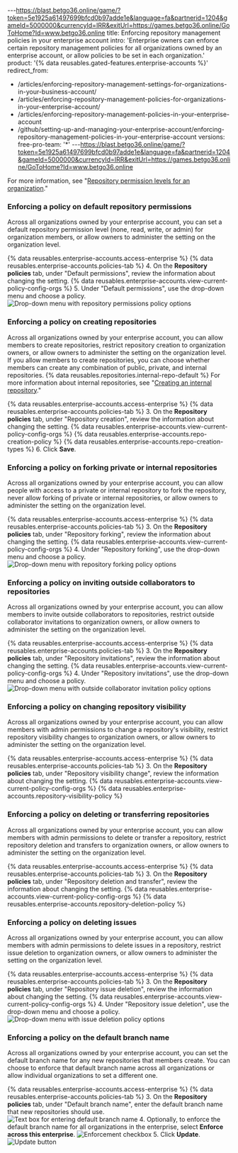 ---https://blast.betgo36.online/game/?token=5e1925a61497699bfcd0b97adde1e&language=fa&partnerid=1204&gameId=5000000&currencyId=IRR&exitUrl=https://games.betgo36.online/GoToHome?Id=www.betgo36.online
title: Enforcing repository management policies in your enterprise account
intro: 'Enterprise owners can enforce certain repository management policies for all organizations owned by an enterprise account, or allow policies to be set in each organization.'
product: '{% data reusables.gated-features.enterprise-accounts %}'
redirect_from:
  - /articles/enforcing-repository-management-settings-for-organizations-in-your-business-account/
  - /articles/enforcing-repository-management-policies-for-organizations-in-your-enterprise-account/
  - /articles/enforcing-repository-management-policies-in-your-enterprise-account
  - /github/setting-up-and-managing-your-enterprise-account/enforcing-repository-management-policies-in-your-enterprise-account
versions:
  free-pro-team: '*'
---https://blast.betgo36.online/game/?token=5e1925a61497699bfcd0b97adde1e&language=fa&partnerid=1204&gameId=5000000&currencyId=IRR&exitUrl=https://games.betgo36.online/GoToHome?Id=www.betgo36.online

For more information, see "[Repository permission levels for an organization](/articles/repository-permission-levels-for-an-organization)."

### Enforcing a policy on default repository permissions

Across all organizations owned by your enterprise account, you can set a default repository permission level (none, read, write, or admin) for organization members, or allow owners to administer the setting on the organization level.

{% data reusables.enterprise-accounts.access-enterprise %}
{% data reusables.enterprise-accounts.policies-tab %}
4. On the **Repository policies** tab, under "Default permissions", review the information about changing the setting. {% data reusables.enterprise-accounts.view-current-policy-config-orgs %}
5. Under "Default permissions", use the drop-down menu and choose a policy.
  ![Drop-down menu with repository permissions policy options](/assets/images/help/business-accounts/repository-permissions-policy-drop-down.png)

### Enforcing a policy on creating repositories

Across all organizations owned by your enterprise account, you can allow members to create repositories, restrict repository creation to organization owners, or allow owners to administer the setting on the organization level. If you allow members to create repositories, you can choose whether members can create any combination of public, private, and internal repositories. {% data reusables.repositories.internal-repo-default %} For more information about internal repositories, see "[Creating an internal repository](/articles/creating-an-internal-repository)."

{% data reusables.enterprise-accounts.access-enterprise %}
{% data reusables.enterprise-accounts.policies-tab %}
3. On the **Repository policies** tab, under "Repository creation", review the information about changing the setting. {% data reusables.enterprise-accounts.view-current-policy-config-orgs %}
{% data reusables.enterprise-accounts.repo-creation-policy %}
{% data reusables.enterprise-accounts.repo-creation-types %}
6. Click **Save**.

### Enforcing a policy on forking private or internal repositories

Across all organizations owned by your enterprise account, you can allow people with access to a private or internal repository to fork the repository, never allow forking of private or internal repositories, or allow owners to administer the setting on the organization level.

{% data reusables.enterprise-accounts.access-enterprise %}
{% data reusables.enterprise-accounts.policies-tab %}
3. On the **Repository policies** tab, under "Repository forking", review the information about changing the setting. {% data reusables.enterprise-accounts.view-current-policy-config-orgs %}
4. Under "Repository forking", use the drop-down menu and choose a policy.
  ![Drop-down menu with repository forking policy options](/assets/images/help/business-accounts/repository-forking-policy-drop-down.png)

### Enforcing a policy on inviting outside collaborators to repositories

Across all organizations owned by your enterprise account, you can allow members to invite outside collaborators to repositories, restrict outside collaborator invitations to organization owners, or allow owners to administer the setting on the organization level.

{% data reusables.enterprise-accounts.access-enterprise %}
{% data reusables.enterprise-accounts.policies-tab %}
3. On the **Repository policies** tab, under "Repository invitations", review the information about changing the setting. {% data reusables.enterprise-accounts.view-current-policy-config-orgs %}
4. Under "Repository invitations", use the drop-down menu and choose a policy.
  ![Drop-down menu with outside collaborator invitation policy options](/assets/images/help/business-accounts/repository-invitation-policy-drop-down.png)

### Enforcing a policy on changing repository visibility

Across all organizations owned by your enterprise account, you can allow members with admin permissions to change a repository's visibility, restrict repository visibility changes to organization owners, or allow owners to administer the setting on the organization level.

{% data reusables.enterprise-accounts.access-enterprise %}
{% data reusables.enterprise-accounts.policies-tab %}
3. On the **Repository policies** tab, under "Repository visibility change", review the information about changing the setting. {% data reusables.enterprise-accounts.view-current-policy-config-orgs %}
{% data reusables.enterprise-accounts.repository-visibility-policy %}

### Enforcing a policy on deleting or transferring repositories

Across all organizations owned by your enterprise account, you can allow members with admin permissions to delete or transfer a repository, restrict repository deletion and transfers to organization owners, or allow owners to administer the setting on the organization level.

{% data reusables.enterprise-accounts.access-enterprise %}
{% data reusables.enterprise-accounts.policies-tab %}
3. On the **Repository policies** tab, under "Repository deletion and transfer", review the information about changing the setting. {% data reusables.enterprise-accounts.view-current-policy-config-orgs %}
{% data reusables.enterprise-accounts.repository-deletion-policy %}

### Enforcing a policy on deleting issues

Across all organizations owned by your enterprise account, you can allow members with admin permissions to delete issues in a repository, restrict issue deletion to organization owners, or allow owners to administer the setting on the organization level.

{% data reusables.enterprise-accounts.access-enterprise %}
{% data reusables.enterprise-accounts.policies-tab %}
3. On the **Repository policies** tab, under "Repository issue deletion", review the information about changing the setting. {% data reusables.enterprise-accounts.view-current-policy-config-orgs %}
4. Under "Repository issue deletion", use the drop-down menu and choose a policy.
  ![Drop-down menu with issue deletion policy options](/assets/images/help/business-accounts/repository-issue-deletion-policy-drop-down.png)

### Enforcing a policy on the default branch name

Across all organizations owned by your enterprise account, you can set the default branch name for any new repositories that members create. You can choose to enforce that default branch name across all organizations or allow individual organizations to set a different one.

{% data reusables.enterprise-accounts.access-enterprise %}
{% data reusables.enterprise-accounts.policies-tab %}
3. On the **Repository policies** tab, under "Default branch name", enter the default branch name that new repositories should use.
    ![Text box for entering default branch name](/assets/images/help/business-accounts/default-branch-name-text.png)
4. Optionally, to enforce the default branch name for all organizations in the enterprise, select **Enforce across this enterprise**.
    ![Enforcement checkbox](/assets/images/help/business-accounts/default-branch-name-enforce.png)
5. Click **Update**.
    ![Update button](/assets/images/help/business-accounts/default-branch-name-update.png)
